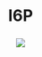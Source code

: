 <h1 align="center">I6P</h1>

###

<div align="center">
  <img src="https://profile-counter.glitch.me/ii6p/count.svg?"  />
</div>

###
